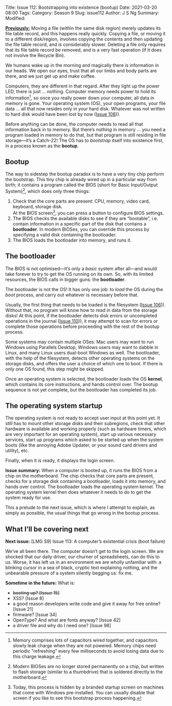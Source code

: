 Title: Issue 112: Bootstrapping into existence (bootup)
Date: 2021-03-20 08:00
Tags: 
Category: Season 9
Slug: issue112
Author: J S Ng
Summary: 
Modified: 

[**Previously:**](https://buttondown.email/laymansguide/archive/) Moving a file (within the same disk region) merely updates its file table record, and this happens really quickly. Copying a file, or moving it to a different disk/region, involves copying the contents and then updating the file table record, and is considerably slower. Deleting a file only requires that its file table record be removed, and is a very fast operation (if it does not involve the Recycle Bin).

We humans wake up in the morning and magically there is information in our heads. We open our eyes, trust that all our limbs and body parts are there, and we just get up and make coffee.

Computers, they are different in that regard. After they light up the power LED, there is just … nothing. Computer memory needs power to hold its information[^1], so once you really power down your computer, all data in memory is gone. Your operating system (OS), your open programs, your file data … all that now resides only in your hard disk. Whatever was not written to hard disk would have been lost by now ([Issue 108]({filename}/season9/issue108/issue108.md))).

[^1]: Memory comprises lots of capacitors wired together, and capacitors slowly leak charge when they are not powered. Memory chips need periodic “refreshing” every few milliseconds to avoid losing data due to this charge leakage.

Before anything can be done, the computer needs to read all that information back in to memory. But there’s *nothing* in memory … you need a program loaded in memory to do that, but that program is still residing in file storage—it’s a Catch-22! The OS has to *bootstrap* itself into existence first, in a process known as the **bootup**.

## Bootup

The way to sidestep the bootup paradox is to have a very tiny chip perform the bootstrap. This tiny chip is already wired up in a particular way from birth; it contains a program called the BIOS (short for Basic Input/Output System)[^2], which does only three things:

[^2]: Modern BIOSes are no longer stored permanently on a chip, but written to flash storage (similar to a thumbdrive) that is soldered directly to the motherboard.

1. Check that the core parts are present: CPU, memory, video card, keyboard, storage disk.  
   At the BIOS screen[^3], you can press a button to configure BIOS settings.
2. The BIOS checks the available disks to see if they are “bootable”, i.e. contain information in a specific part of the disk that contains a **bootloader**. In modern BIOSes, you can override this process by specifying a valid disk containing the bootloader.
3. The BIOS loads the bootloader into memory, and runs it.

[^3]: Today, this process is hidden by a branded startup screen on machines that come with Windows pre-installed. You can usually disable that screen if you like to see this bootstrap process happening.

## The bootloader

The BIOS is not optimised—it’s only a *basic* system after all—and would take forever to try to get the OS running on its own. So, with its limited resources, the BIOS calls in bigger guns: the **bootloader**.

The bootloader is not the OS! It has only one job: to *load* the OS during the *boot* process, and carry out whatever is necessary before that.

Usually, the first thing that needs to be loaded is the filesystem ([Issue 106]({filename}/season9/issue106/issue106.md))). Without that, no program will know how to read in data from the storage disks! At this point, if the bootloader detects disk errors or uncompleted operations in the journal ([Issue 110]({filename}/season9/issue110/issue110.md))), it may attempt to scan for errors or complete those operations before proceeding with the rest of the bootup process.

Some systems may contain multiple OSes: Mac users may want to run Windows using Parallels Desktop, Windows users may want to dabble in Linux, and many Linux users dual-boot Windows as well. The bootloader, with the help of the filesystem, detects other operating systems on the storage disks, and offers the user a choice of which one to boot. If there is only one OS found, this step might be skipped.

Once an operating system is selected, the bootloader loads the OS **kernel**, which contains its core instructions, and hands control over. The bootup sequence is not yet complete, but the bootloader has completed its job.

## The operating system startup

The operating system is not ready to accept user input at this point yet. It still has to mount other storage disks and their subregions, check that other hardware is available and working properly (such as hardware timers, which are very important for an operating system), start up various necessary services, start up programs which asked to be started up when the system boots (like the annoying Adobe Updater, or your sound card drivers and utility), etc.

Finally, when it is ready, it displays the login screen.

**Issue summary:** When a computer is booted up, it runs the BIOS from a chip on the motherboard. The chip checks that core parts are present, checks for a storage disk containing a bootloader, loads it into memory, and hands over control. The bootloader loads the operating system kernel. The operating system kernel then does whatever it needs to do to get the system ready for use.

This a prelude to the next issue, which is where I attempt to explain, as simply as possible, the usual things that go wrong in the bootup process.

## What I’ll be covering next

**Next issue:** [LMG S9] Issue 113: A computer’s existential crisis (boot failure)

We’ve all been there. The computer doesn’t get to the login screen. We are shocked that our daily driver, our churner of spreadsheets, can do this to us. Worse, it has left us in an environment we are wholly unfamiliar with: a blinking cursor in a sea of black, cryptic text explaining nothing, and the unbearable pressure of a system silently begging us: fix me.

**Sometime in the future:** What is:

- ~~booting up? [Issue 15]~~
- XSS? [Issue 8]
- a good reason developers write code and give it away for free online? [Issue 21]
- firmware? [Issue 34]
- OpenType? And what are fonts anyway? [Issue 42]
- a driver file and why do I need one? [Issue 98]
